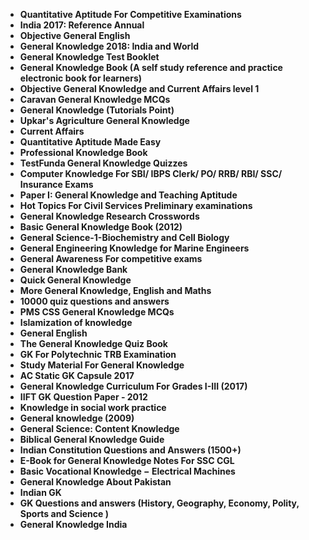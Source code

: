 <ul>
 <li><b><a target="_blank" href="https://github.com/manjunath5496/NCERT-Books/blob/master/nrt(1).pdf" style="text-decoration:none;">Quantitative Aptitude For Competitive Examinations</a></b></li>
  
<li><b><a target="_blank" href="https://github.com/manjunath5496/NCERT-Books/blob/master/nrt(2).pdf" style="text-decoration:none;">India 2017: Reference Annual</a></b></li>  
  
<li><b><a target="_blank" href="https://github.com/manjunath5496/NCERT-Books/blob/master/nrt(3).pdf" style="text-decoration:none;"> Objective General English</a></b></li>

 
<li><b><a target="_blank" href="https://github.com/manjunath5496/NCERT-Books/blob/master/nrt(4).pdf" style="text-decoration:none;">General Knowledge 2018: India and World</a></b></li>
                               
  <li><b><a target="_blank" href="https://github.com/manjunath5496/NCERT-Books/blob/master/nrt(5).pdf" style="text-decoration:none;">  General Knowledge Test Booklet </a></b></li>   

 <li><b><a target="_blank" href="https://github.com/manjunath5496/NCERT-Books/blob/master/nrt(6).pdf" style="text-decoration:none;">General Knowledge Book (A self study reference and practice electronic book for learners) </a></b></li>
 
  <li><b><a target="_blank" href="https://github.com/manjunath5496/NCERT-Books/blob/master/nrt(7).pdf" style="text-decoration:none;">Objective General Knowledge and Current Affairs level 1   </a></b></li>   
                            
  <li><b><a target="_blank" href="https://github.com/manjunath5496/NCERT-Books/blob/master/nrt(9).pdf" style="text-decoration:none;"> Caravan General Knowledge MCQs  </a></b></li>   

 <li><b><a target="_blank" href="https://github.com/manjunath5496/NCERT-Books/blob/master/nrt(10).pdf" style="text-decoration:none;">General Knowledge (Tutorials Point)</a></b></li>
 
  <li><b><a target="_blank" href="https://github.com/manjunath5496/NCERT-Books/blob/master/nrt(11).pdf" style="text-decoration:none;">Upkar's Agriculture General Knowledge   </a></b></li> 
  
                                 
  <li><b><a target="_blank" href="https://github.com/manjunath5496/NCERT-Books/blob/master/nrt(12).pdf" style="text-decoration:none;"> Current Affairs  </a></b></li>   

 <li><b><a target="_blank" href="https://github.com/manjunath5496/NCERT-Books/blob/master/nrt(13).pdf" style="text-decoration:none;">Quantitative Aptitude Made Easy</a></b></li>
 
  <li><b><a target="_blank" href="https://github.com/manjunath5496/NCERT-Books/blob/master/nrt(14).pdf" style="text-decoration:none;">Professional Knowledge Book </a></b></li> 
  
<li><b><a target="_blank" href="https://github.com/manjunath5496/NCERT-Books/blob/master/nrt(15).pdf" style="text-decoration:none;"> TestFunda General Knowledge Quizzes</a></b></li> 

 <li><b><a target="_blank" href="https://github.com/manjunath5496/NCERT-Books/blob/master/nrt(16).pdf" style="text-decoration:none;">Computer Knowledge For SBI/ IBPS Clerk/ PO/ RRB/ RBI/ SSC/ Insurance Exams</a></b></li>

 <li><b><a target="_blank" href="https://github.com/manjunath5496/NCERT-Books/blob/master/nrt(17).pdf" style="text-decoration:none;">Paper I: General Knowledge and Teaching Aptitude</a></b></li>

 <li><b><a target="_blank" href="https://github.com/manjunath5496/NCERT-Books/blob/master/nrt(18).pdf" style="text-decoration:none;">Hot Topics For Civil Services Preliminary examinations</a></b></li>

 <li><b><a target="_blank" href="https://github.com/manjunath5496/NCERT-Books/blob/master/nrt(19).pdf" style="text-decoration:none;">General Knowledge Research Crosswords </a></b></li>

  <li><b><a target="_blank" href="https://github.com/manjunath5496/NCERT-Books/blob/master/nrt(20).pdf" style="text-decoration:none;">Basic General Knowledge Book (2012) </a></b></li> 

  <li><b><a target="_blank" href="https://github.com/manjunath5496/NCERT-Books/blob/master/nrt(21).pdf" style="text-decoration:none;">General Science-1-Biochemistry and Cell Biology </a></b></li> 

  <li><b><a target="_blank" href="https://github.com/manjunath5496/NCERT-Books/blob/master/nrt(22).pdf" style="text-decoration:none;">General Engineering Knowledge for Marine Engineers </a></b></li> 

  <li><b><a target="_blank" href="https://github.com/manjunath5496/NCERT-Books/blob/master/nrt(23).pdf" style="text-decoration:none;">General Awareness For competitive exams </a></b></li> 

  <li><b><a target="_blank" href="https://github.com/manjunath5496/NCERT-Books/blob/master/nrt(24).pdf" style="text-decoration:none;">General Knowledge Bank </a></b></li> 
  
  <li><b><a target="_blank" href="https://github.com/manjunath5496/NCERT-Books/blob/master/nrt(25).pdf" style="text-decoration:none;">Quick General Knowledge </a></b></li> 



<li><b><a target="_blank" href="https://github.com/manjunath5496/NCERT-Books/blob/master/nrt(27).pdf" style="text-decoration:none;"> More General Knowledge, English and Maths </a></b></li> 

<li><b><a target="_blank" href="https://github.com/manjunath5496/NCERT-Books/blob/master/nrt(28).pdf" style="text-decoration:none;"> 10000 quiz questions and answers </a></b></li> 

<li><b><a target="_blank" href="https://github.com/manjunath5496/NCERT-Books/blob/master/nrt(29).pdf" style="text-decoration:none;"> PMS CSS General Knowledge MCQs  </a></b></li> 


<li><b><a target="_blank" href="https://github.com/manjunath5496/NCERT-Books/blob/master/nrt(30).pdf" style="text-decoration:none;"> Islamization of knowledge </a></b></li> 


<li><b><a target="_blank" href="https://github.com/manjunath5496/NCERT-Books/blob/master/nrt(31).pdf" style="text-decoration:none;"> General English  </a></b></li> 

<li><b><a target="_blank" href="https://github.com/manjunath5496/NCERT-Books/blob/master/nrt(32).pdf" style="text-decoration:none;"> The General Knowledge Quiz Book  </a></b></li> 



 <li><b><a target="_blank" href="https://github.com/manjunath5496/NCERT-Books/blob/master/nrt(34).pdf" style="text-decoration:none;"> GK For Polytechnic TRB Examination </a></b></li>   
   
  
 <li><b><a target="_blank" href="https://github.com/manjunath5496/NCERT-Books/blob/master/nrt(35).pdf" style="text-decoration:none;"> Study Material For General Knowledge </a></b></li>   
   
   
 <li><b><a target="_blank" href="https://github.com/manjunath5496/NCERT-Books/blob/master/nrt(36).pdf" style="text-decoration:none;"> AC Static GK Capsule 2017  </a></b></li>    
   
   <li><b><a target="_blank" href="https://github.com/manjunath5496/NCERT-Books/blob/master/nrt(37).pdf" style="text-decoration:none;"> General Knowledge Curriculum For Grades I-III (2017) </a></b></li>    
   
   
 <li><b><a target="_blank" href="https://github.com/manjunath5496/NCERT-Books/blob/master/nrt(38).pdf" style="text-decoration:none;"> IIFT GK Question Paper - 2012 </a></b></li>    
   
   <li><b><a target="_blank" href="https://github.com/manjunath5496/NCERT-Books/blob/master/nrt(39).pdf" style="text-decoration:none;"> Knowledge in social work practice </a></b></li>      
   
   <li><b><a target="_blank" href="https://github.com/manjunath5496/NCERT-Books/blob/master/nrt(40).pdf" style="text-decoration:none;"> General knowledge (2009) </a></b></li>     
   
<li><b><a target="_blank" href="https://github.com/manjunath5496/NCERT-Books/blob/master/nrt(41).pdf" style="text-decoration:none;"> General Science: Content Knowledge </a></b></li>   
   
 <li><b><a target="_blank" href="https://github.com/manjunath5496/NCERT-Books/blob/master/nrt(42).pdf" style="text-decoration:none;"> Biblical General Knowledge Guide </a></b></li>     
   
 
   
   <li><b><a target="_blank" href="https://github.com/manjunath5496/NCERT-Books/blob/master/nrt(44).pdf" style="text-decoration:none;"> Indian Constitution Questions and Answers (1500+) </a></b></li>    
   
   <li><b><a target="_blank" href="https://github.com/manjunath5496/NCERT-Books/blob/master/nrt(45).pdf" style="text-decoration:none;">  E-Book for General Knowledge Notes For SSC CGL  </a></b></li>    
   
   <li><b><a target="_blank" href="https://github.com/manjunath5496/NCERT-Books/blob/master/nrt(46).pdf" style="text-decoration:none;"> Basic Vocational Knowledge − Electrical Machines </a></b></li>   
   
  
   
<li><b><a target="_blank" href="https://github.com/manjunath5496/NCERT-Books/blob/master/nrt(48).pdf" style="text-decoration:none;"> General Knowledge About Pakistan </a></b></li>    
   
 <li><b><a target="_blank" href="https://github.com/manjunath5496/NCERT-Books/blob/master/nrt(49).pdf" style="text-decoration:none;"> Indian GK</a></b></li>  
 
  <li><b><a target="_blank" href="https://github.com/manjunath5496/NCERT-Books/blob/master/nrt(50).pdf" style="text-decoration:none;"> GK Questions and answers (History, Geography, Economy, Polity, Sports and Science ) </a></b></li> 
   
   <li><b><a target="_blank" href="https://github.com/manjunath5496/NCERT-Books/blob/master/nrt(51).pdf" style="text-decoration:none;"> General Knowledge India </a></b></li>  
   

   

   
 </ul>
